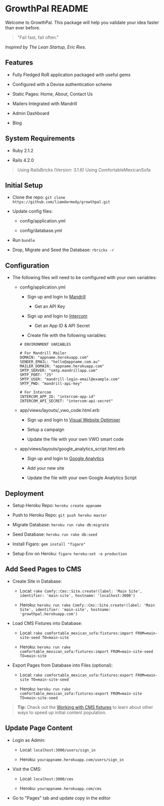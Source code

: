 # GrowthPal README

Welcome to GrowthPal. This package will help you validate your idea faster than ever before.

> "Fail fast, fail often."

*Inspired by The Lean Startup, Eric Ries.*

Features
-------------

* Fully Fledged RoR application packaged with useful gems

* Configured with a Devise authentication scheme

* Static Pages: Home, About, Contact Us

* Mailers Integrated with Mandrill

* Admin Dashboard

* Blog

System Requirements
-------------

* Ruby 2.1.2

* Rails 4.2.0

>Using RailsBricks (Version: 3.1.6)
>Using ComfortableMexicanSofa

Initial Setup
-------------

* Clone the repo: `git clone https://github.com/liamdarmody/growthpal.git`

* Update config files:

  * config/application.yml

  * config/database.yml

* Run `bundle`

* Drop, Migrate and Seed the Database: `rbricks -r`

Configuration
-------------

* The following files will need to be comfigured with your own variables:

  * config/application.yml

    * Sign up and login to [Mandrill](https://mandrill.com/signup/)

      * Get an API Key

    * Sign up and login to [Intercom](https://www.intercom.io/)

      * Get an App ID & API Secret

    * Create file with the following variables:

    ```
    # ENVIRONMENT VARIABLES
    
    # For Mandrill Mailer
    DOMAIN: "appname.herokuapp.com"
    SENDER_EMAIL: "hello@appname.com.au"
    MAILER_DOMAIN: "appname.herokuapp.com"
    SMTP_SERVER: "smtp.mandrillapp.com"
    SMTP_PORT: "25"
    SMTP_USER: "mandrill-login-email@example.com"
    SMTP_PWD: "mandrill-api-key"

    # For Intercom
    INTERCOM_APP_ID: "intercom-app-id"
    INTERCOM_API_SECRET: "intercom-api-secret"
    ```

  * app/views/layouts/_vwo_code.html.erb

    * Sign up and login to [Visual Website Optimiser](https://vwo.com)

    * Setup a campaign

    * Update the file with your own VWO smart code

  * app/views/layouts/google_analytics_script.html.erb

    * Sign up and login to [Google Analytics](http://www.google.com.au/analytics/)

    * Add your new site

    * Update the file with your own Google Analytics Script

Deployment
-------------

* Setup Heroku Repo: `heroku create appname`

* Push to Heroku Repo: `git push heroku master`

* Migrate Database: `heroku run rake db:migrate`

* Seed Database: `heroku run rake db:seed`

* Install Figaro: `gem install "figaro"`

* Setup Env on Heroku: `figaro heroku:set -e production`

Add Seed Pages to CMS
-------------

* Create Site in Database:

  * Local: `rake Comfy::Cms::Site.create!(label: 'Main Site', identifier: 'main-site', hostname: 'localhost:3000')`

  * Heroku: `heroku run rake Comfy::Cms::Site.create!(label: 'Main Site', identifier: 'main-site', hostname: 'growthpal.herokuapp.com')`

* Load CMS Fixtures into Database:

  * Local: `rake comfortable_mexican_sofa:fixtures:import FROM=main-site-seed TO=main-site`

  * Heroku: `heroku run rake comfortable_mexican_sofa:fixtures:import FROM=main-site-seed TO=main-site`

* Export Pages from Database into Files (optional):

  * Local: `rake comfortable_mexican_sofa:fixtures:export FROM=main-site TO=main-site-seed`

  * Heroku: `heroku run rake comfortable_mexican_sofa:fixtures:export FROM=main-site TO=main-site-seed`

> **Tip:** Check out the [Working with CMS fixtures](https://github.com/comfy/comfortable-mexican-sofa/wiki/Working-with-CMS-fixtures) to learn about other ways to speed up initial content population. 

Update Page Content
-------------

* Login as Admin: 

  * Local: `localhost:3000/users/sign_in`

  * Heroku: `yourappname.herokuapp.com/users/sign_in`

* Visit the CMS:

  * Local: `localhost:3000/cms`

  * Heroku: `yourappname.herokuapp.com/cms`

* Go to "Pages" tab and update copy in the editor
